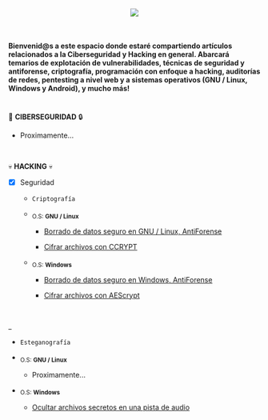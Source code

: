 <h1 align="center"><img src="https://user-images.githubusercontent.com/75953873/179371259-cdf3480f-6c6a-48dd-b32f-bf111ce0a664.png"></h1>

</br>

**Bienvenid@s a este espacio donde estaré compartiendo artículos relacionados a la Ciberseguridad y Hacking en general. Abarcará temarios de explotación de vulnerabilidades, técnicas de seguridad y antiforense, criptografía, programación con enfoque a hacking, auditorías de redes, pentesting a nivel web y a sistemas operativos (GNU / Linux, Windows y Android), y mucho más!**

<h1 align="center"></h1>

:mag_right: **CIBERSEGURIDAD** :lock:
- Proximamente...

</br>

:skull: **HACKING** :skull:

- [x] Seguridad
    - `Criptografía`
  
  - <sub>O.S: **GNU / Linux**</sub>
    - <a href="https://github.com/R3LI4NT/articulos/blob/main/Seguridad/GNU-Linux/shred.md" target="_blank">Borrado de datos seguro en GNU / Linux, AntiForense</a>
    
    - <a href="https://github.com/R3LI4NT/articulos/blob/main/Seguridad/GNU-Linux/ccrypt.md" target="_blank">Cifrar archivos con CCRYPT</a>
    
  - <sub>O.S: **Windows**</sub>
    - <a href="https://github.com/R3LI4NT/articulos/blob/main/Seguridad/Windows/bitkiller_shredder.md" target="_blank">Borrado de datos seguro en Windows, AntiForense</a>
    
    - <a href="https://github.com/R3LI4NT/articulos/blob/main/Seguridad/Windows/AEScrypt.md" target="_blank">Cifrar archivos con AEScrypt</a>
     
</br>
 
_ 
  - `Esteganografía`
  
  - <sub>O.S: **GNU / Linux**</sub>
    - Proximamente...

  - <sub>O.S: **Windows**</sub>
    - <a href="" target="_blank">Ocultar archivos secretos en una pista de audio</a>
    
    
    
    
    
<h1 align="center"></h1>
